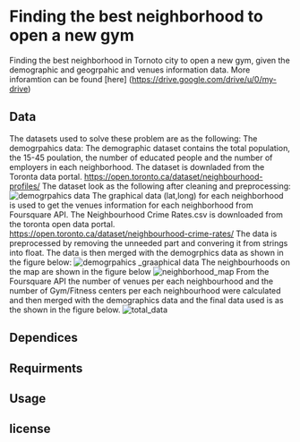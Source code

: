 # Finding the best neighborhood to open a new gym

Finding the best neighborhood in Tornoto city to open a new gym, given the demographic and geogrpahic and venues information data. More inforamtion can be found [here] (https://drive.google.com/drive/u/0/my-drive)

## Data

The datasets used to solve these problem are as the following:
The demogrpahics data: The demographic dataset contains the total population, the 15-45 poulation, the number of educated people and the number of employers in each neighborhood. The dataset is downladed from the Toronta data portal. https://open.toronto.ca/dataset/neighbourhood-profiles/
The dataset look as the following after cleaning and preprocessing: 
![demogrpahics data](https://user-images.githubusercontent.com/72076328/109423870-ed451300-79e9-11eb-8089-b8ac372bf00a.PNG)
The graphical data (lat,long) for each neighborhood is used to get the venues information for each neighborhood from Foursquare API.
The Neighbourhood Crime Rates.csv is downloaded from the toronta open data portal. https://open.toronto.ca/dataset/neighbourhood-crime-rates/
The data is preprocessed by removing the unneeded part and convering it from strings into float. The data is then merged with the demogrphics data as shown in the figure below:
![demogrpahics _graaphical data](https://user-images.githubusercontent.com/72076328/109423972-5d539900-79ea-11eb-93b8-370b7f657a5f.PNG)
The neighbourhoods on the map are shown in the figure below
![neighborhood_map](https://user-images.githubusercontent.com/72076328/109424179-4bbec100-79eb-11eb-9a71-6557010e2ee3.PNG)
From the Foursquare API the number of venues per each neighbourhood and the number of Gym/Fitness centers per each neighbourhood were calculated and then merged with the demographics data and the final data used is as the shown in the figure below.
![total_data](https://user-images.githubusercontent.com/72076328/109424261-a9530d80-79eb-11eb-807c-49864647abc6.PNG)


## Dependices 

## Requirments

## Usage 


## license 

